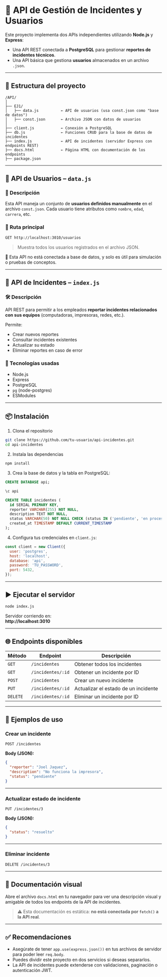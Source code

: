 # 📄 API de Gestión de Incidentes y Usuarios

Este proyecto implementa dos APIs independientes utilizando **Node.js** y **Express**:

- Una API REST conectada a **PostgreSQL** para gestionar **reportes de incidentes técnicos**.
- Una API básica que gestiona **usuarios** almacenados en un archivo `.json`.

---

## 🧩 Estructura del proyecto

```
/API/
│
├── EJ1/
│   ├── data.js          ← API de usuarios (usa const.json como "base de datos")
│   ├── const.json       ← Archivo JSON con datos de usuarios
│
├── client.js            ← Conexión a PostgreSQL
├── db.js                ← Funciones CRUD para la base de datos de incidentes
├── index.js             ← API de incidentes (servidor Express con endpoints REST)
├── docs.html            ← Página HTML con documentación de los endpoints
├── package.json
```

---

## 🔹 API de Usuarios – `data.js`

### 📄 Descripción

Esta API maneja un conjunto de **usuarios definidos manualmente** en el archivo `const.json`. Cada usuario tiene atributos como `nombre`, `edad`, `carrera`, etc.

### 📂 Ruta principal

```bash
GET http://localhost:3010/usuarios
```

> Muestra todos los usuarios registrados en el archivo JSON.

📌 Esta API no está conectada a base de datos, y solo es útil para simulación o pruebas de conceptos.

---

## 🔸 API de Incidentes – `index.js`

### 🛠 Descripción

API REST para permitir a los empleados **reportar incidentes relacionados con sus equipos** (computadoras, impresoras, redes, etc.).

Permite:

- Crear nuevos reportes
- Consultar incidentes existentes
- Actualizar su estado
- Eliminar reportes en caso de error

### 🚀 Tecnologías usadas

- Node.js
- Express
- PostgreSQL
- `pg` (node-postgres)
- ESModules

---

## 📦 Instalación

1. Clona el repositorio

```bash
git clone https://github.com/tu-usuario/api-incidentes.git
cd api-incidentes
```

2. Instala las dependencias

```bash
npm install
```

3. Crea la base de datos y la tabla en PostgreSQL:

```sql
CREATE DATABASE api;

\c api

CREATE TABLE incidentes (
  id SERIAL PRIMARY KEY,
  reporter VARCHAR(255) NOT NULL,
  description TEXT NOT NULL,
  status VARCHAR(50) NOT NULL CHECK (status IN ('pendiente', 'en proceso', 'resuelto')),
  created_at TIMESTAMP DEFAULT CURRENT_TIMESTAMP
);
```

4. Configura tus credenciales en `client.js`:

```js
const client = new Client({
  user: 'postgres',
  host: 'localhost',
  database: 'api',
  password: 'TU_PASSWORD',
  port: 5432,
});
```

---

## ▶️ Ejecutar el servidor

```bash
node index.js
```

Servidor corriendo en:  
**http://localhost:3010**

---

## 🌐 Endpoints disponibles

| Método | Endpoint              | Descripción                               |
|--------|-----------------------|-------------------------------------------|
| `GET`  | `/incidentes`         | Obtener todos los incidentes              |
| `GET`  | `/incidentes/:id`     | Obtener un incidente por ID               |
| `POST` | `/incidentes`         | Crear un nuevo incidente                  |
| `PUT`  | `/incidentes/:id`     | Actualizar el estado de un incidente      |
| `DELETE` | `/incidentes/:id`   | Eliminar un incidente por ID              |

---

## 🧪 Ejemplos de uso

### Crear un incidente

```http
POST /incidentes
```

**Body (JSON):**
```json
{
  "reporter": "Joel Jaquez",
  "description": "No funciona la impresora",
  "status": "pendiente"
}
```

---

### Actualizar estado de incidente

```http
PUT /incidentes/3
```

**Body (JSON):**
```json
{
  "status": "resuelto"
}
```

---

### Eliminar incidente

```http
DELETE /incidentes/3
```

---

## 📄 Documentación visual

Abre el archivo `docs.html` en tu navegador para ver una descripción visual y amigable de todos los endpoints de la API de incidentes.

> ⚠️ Esta documentación es estática: **no está conectada por `fetch()` a la API real**.

---

## ✅ Recomendaciones

- Asegúrate de tener `app.use(express.json())` en tus archivos de servidor para poder leer `req.body`.
- Puedes dividir este proyecto en dos servicios si deseas separarlos.
- La API de incidentes puede extenderse con validaciones, paginación o autenticación JWT.